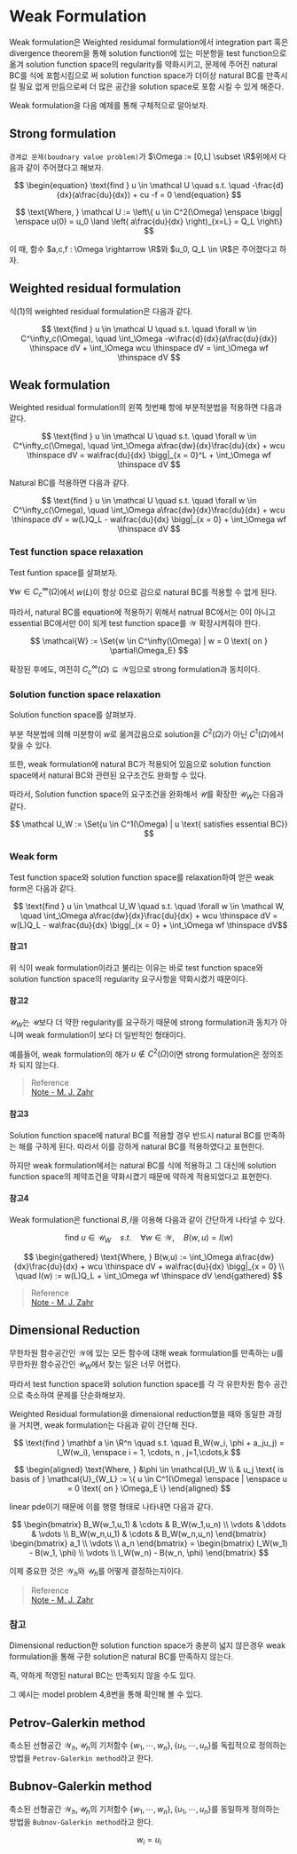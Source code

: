 # Weak Formulation
Weak formulation은 Weighted residumal formulation에서 integration part 혹은 divergence theorem을 통해 solution function에 있는 미분항을 test function으로 옮겨 solution function space의 regularity를 약화시키고, 문제에 주어진 natural BC를 식에 포함시킴으로 써 solution function space가 더이상 natural BC를 만족시킬 필요 없게 만듬으로써 더 많은 공간을 solution space로 포함 시킬 수 있게 해준다.

Weak formulation을 다음 예제를 통해 구체적으로 알아보자.

## Strong formulation

`경계값 문제(boudnary value problem)`가 $\Omega := [0,L] \subset \R$위에서 다음과 같이 주어졌다고 해보자.  

$$ \begin{equation} \text{find } u \in \mathcal U \quad s.t. \quad -\frac{d}{dx}(a\frac{du}{dx}) + cu -f = 0 \end{equation} $$

$$ \text{Where, } \mathcal U := \left\{ u \in C^2(\Omega) \enspace \bigg| \enspace u(0) = u_0 \land \left( a\frac{du}{dx} \right)_{x=L} = Q_L \right\} $$

이 때, 함수 $a,c,f : \Omega \rightarrow \R$와 $u_0, Q_L \in \R$은 주어졌다고 하자.

## Weighted residual formulation
식(1)의 weighted residual formulation은 다음과 같다.  

$$ \text{find } u \in \mathcal U \quad s.t. \quad \forall w \in C^\infty_c(\Omega), \quad \int_\Omega -w\frac{d}{dx}(a\frac{du}{dx}) \thinspace dV + \int_\Omega wcu \thinspace dV = \int_\Omega wf \thinspace dV $$

## Weak formulation
Weighted residual formulation의 왼쪽 첫번째 항에 부분적분법을 적용하면 다음과 같다.  

$$ \text{find } u \in \mathcal U \quad s.t. \quad \forall w \in C^\infty_c(\Omega), \quad \int_\Omega a\frac{dw}{dx}\frac{du}{dx} + wcu \thinspace dV = wa\frac{du}{dx} \bigg|_{x = 0}^L + \int_\Omega wf \thinspace dV $$

Natural BC를 적용하면 다음과 같다.  

$$ \text{find } u \in \mathcal U \quad s.t. \quad \forall w \in C^\infty_c(\Omega), \quad \int_\Omega a\frac{dw}{dx}\frac{du}{dx} + wcu \thinspace dV = w(L)Q_L - wa\frac{du}{dx} \bigg|_{x = 0} + \int_\Omega wf \thinspace dV  $$

### Test function space relaxation
Test funtion space를 살펴보자.

$\forall w \in C^\infty_c(\Omega)$에서 $w(L)$이 항상 0으로 감으로 natural BC를 적용할 수 없게 된다.

따라서, natural BC를 equation에 적용하기 위해서 natrual BC에서는 0이 아니고 essential BC에서만 0이 되게 test function space를 $\mathcal{W}$ 확장시켜줘야 한다. 

$$ \mathcal{W} := \Set{w \in C^\infty(\Omega) | w = 0 \text{ on } \partial\Omega_E} $$

확장된 후에도, 여전히 $C^\infty_c(\Omega) \subseteq \mathcal{W}$임으로 strong formulation과 동치이다.

### Solution function space relaxation
Solution function space를 살펴보자.

부분 적분법에 의해 미분항이 $w$로 옮겨갔음으로 solution을 $C^2(\Omega)$가 아닌 $C^1(\Omega)$에서 찾을 수 있다. 

또한, weak formulation에 natural BC가 적용되어 있음으로 solution function space에서 natural BC와 관련된 요구조건도 완화할 수 있다.

따라서, Solution function space의 요구조건을 완화해서 $\mathcal U$를 확장한 $\mathcal{U}_W$는 다음과 같다.

$$ \mathcal U_W := \Set{u \in C^1(\Omega) | u \text{ satisfies essential BC}} $$

### Weak form
Test function space와 solution function space를 relaxation하여 얻은 weak form은 다음과 같다.

$$ \text{find } u \in \mathcal U_W \quad s.t. \quad \forall w \in \mathcal W, \quad \int_\Omega a\frac{dw}{dx}\frac{du}{dx} + wcu \thinspace dV = w(L)Q_L - wa\frac{du}{dx} \bigg|_{x = 0} + \int_\Omega wf \thinspace dV$$

#### 참고1
위 식이 weak formulation이라고 불리는 이유는 바로 test function space와 solution function space의 regularity 요구사항을 약화시켰기 때문이다. 

#### 참고2
$\mathcal U_W$는 $\mathcal U$보다 더 약한 regularity를 요구하기 때문에 strong formulation과 동치가 아니며 weak formulation이 보다 더 일반적인 형태이다. 

예를들어, weak formulation의 해가 $u \notin C^2(\Omega)$이면 strong formulation은 정의조차 되지 않는다.

> Reference  
> [Note - M. J. Zahr](https://mjzahr.github.io/content/ame40541/spr20/ch03-wres-solo.pdf)

#### 참고3
Solution function space에 natural BC를 적용할 경우 반드시 natural BC를 만족하는 해를 구하게 된다. 따라서 이를 강하게 natural BC를 적용하였다고 표현한다. 

하지만 weak formulation에서는 natural BC를 식에 적용하고 그 대신에 solution function space의 제약조건을 약화시켰기 때문에 약하게 적용되었다고 표현한다. 

#### 참고4
Weak formulation은 functional $B,l$을 이용해 다음과 같이 간단하게 나타낼 수 있다.

$$ \text{find } u \in \mathcal U_W \quad s.t. \quad \forall w \in \mathcal W, \quad B(w,u) = l(w) $$

$$ \begin{gathered} \text{Where, } B(w,u) :=  \int_\Omega a\frac{dw}{dx}\frac{du}{dx} + wcu \thinspace dV + wa\frac{du}{dx} \bigg|_{x = 0} \\ \quad l(w) := w(L)Q_L + \int_\Omega wf \thinspace dV \end{gathered} $$

> Reference  
> [Note - M. J. Zahr](https://mjzahr.github.io/content/ame40541/spr20/ch03-wres-solo.pdf)

## Dimensional Reduction
무한차원 함수공간인 $\mathcal W$에 있는 모든 함수에 대해 weak formulation를 만족하는 $u$를 무한차원 함수공간인 $\mathcal U_W$에서 찾는 일은 너무 어렵다.

따라서 test function space와 solution function space를 각 각 유한차원 함수 공간으로 축소하여 문제를 단순화해보자.

Weighted Residual formulation을 dimensional reduction했을 때와 동일한 과정을 거치면, weak formulation는 다음과 같이 간단해 진다.

$$ \text{find } \mathbf a \in \R^n \quad s.t. \quad B_W(w_i, \phi + a_ju_j) = l_W(w_i), \enspace i = 1, \cdots, n , j=1,\cdots,k $$


$$ \begin{aligned} \text{Where, } &\phi \in \mathcal{U}_W \\ & u_j \text{ is basis of } \mathcal{U}_{W_L} := \{ u \in C^1(\Omega) \enspace | \enspace u = 0 \text{ on } \Omega_E \} \end{aligned}  $$

linear pde이기 때문에 이를 행렬 형태로 나타내면 다음과 같다.

$$ \begin{bmatrix} B_W(w_1,u_1) & \cdots & B_W(w_1,u_n) \\ \vdots & \ddots & \vdots \\ B_W(w_n,u_1) & \cdots & B_W(w_n,u_n) \end{bmatrix} \begin{bmatrix} a_1 \\ \vdots \\ a_n \end{bmatrix} = \begin{bmatrix} l_W(w_1) - B(w_1, \phi) \\ \vdots \\ l_W(w_n) - B(w_n, \phi) \end{bmatrix} $$

이제 중요한 것은 $\mathcal W_h$와 $\mathcal U_h$를 어떻게 결정하는지이다.

> Reference  
> [Note - M. J. Zahr](https://mjzahr.github.io/content/ame40541/spr20/ch03-wres-solo.pdf)

### 참고
Dimensional reduction한 solution function space가 충분히 넓지 않은경우 weak formulation을 통해 구한 solution은 natural BC를 만족하지 않는다.

즉, 약하게 적영된 natural BC는 만족되지 않을 수도 있다.

그 예시는 model problem 4,8번을 통해 확인해 볼 수 있다.

## Petrov-Galerkin method
축소된 선형공간 $\mathcal W_h, \mathcal U_h$의 기저함수 $\{ w_1, \cdots, w_n \}, \{ u_1, \cdots, u_n \}$를 독립적으로 정의하는 방법을 `Petrov-Galerkin method`라고 한다.

## Bubnov-Galerkin method
축소된 선형공간 $\mathcal W_h, \mathcal U_h$의 기저함수 $\{ w_1, \cdots, w_n \}, \{ u_1, \cdots, u_n \}$를 동일하게 정의하는 방법을 `Bubnov-Galerkin method`라고 한다.  

$$ w_i = u_i $$

